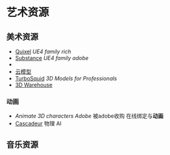 # 艺术资源



## 美术资源

- [Quixel](https://quixel.com/megascans/library/latest) *UE4 family rich*
- [Substance](https://source.substance3d.com/) *UE4 family adobe*
- 
- [云模型](https://www.yunmoxing.com/)
- [TurboSquid](https://www.turbosquid.com/) *3D Models for Professionals*
- [3D Warehouse](https://3dwarehouse.sketchup.com/)

### 动画

-  *Animate 3D characters Adobe* 被adobe收购 在线绑定与**动画**
- [Cascadeur](https://cascadeur.com/) 物理 AI

## 音乐资源

